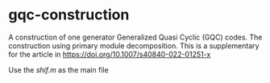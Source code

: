 # gqc-construction
A construction of one generator Generalized Quasi Cyclic (GQC) codes. The construction using primary module decomposition. This is a supplementary for the article in https://doi.org/10.1007/s40840-022-01251-x

Use the _shif.m_ as the main file

